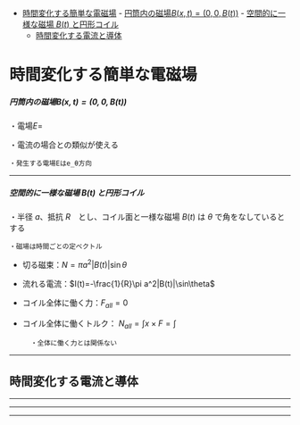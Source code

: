 
- [時間変化する簡単な電磁場](#時間変化する簡単な電磁場)
        - [円筒内の磁場$B(x,t)=(0,0,B(t))$](#円筒内の磁場bxt00bt)
        - [空間的に一様な磁場 $B(t)$ と円形コイル](#空間的に一様な磁場-bt-と円形コイル)
  - [時間変化する電流と導体](#時間変化する電流と導体)



# 時間変化する簡単な電磁場

##### 円筒内の磁場$B(x,t)=(0,0,B(t))$

・電場$E=$

・電流の場合との類似が使える

    ・発生する電場Eはe_θ方向

---

##### 空間的に一様な磁場 $B(t)$ と円形コイル

・半径 $a$、抵抗 $R$　とし、コイル面と一様な磁場 $B(t)$ は $\theta$ で角をなしているとする

    ・磁場は時間ごとの定ベクトル

- 切る磁束：$N=\pi a^2|B(t)|\sin\theta$
- 流れる電流：$I(t)=-\frac{1}{R}\pi a^2|B(t)|\sin\theta$
- コイル全体に働く力：$F_{all}=0$
- コイル全体に働くトルク：
$N_{all}=\int x\times F=\int$

        ・全体に働く力とは関係ない

---

## 時間変化する電流と導体

---
---
---


